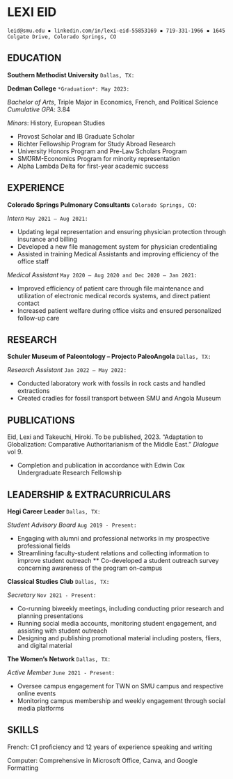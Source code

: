 # LEXI EID

`leid@smu.edu ▪ linkedin.com/in/lexi-eid-55853169 ▪ 719-331-1966 ▪ 1645 Colgate Drive, Colorado Springs, CO `

## EDUCATION
**Southern Methodist University**	`Dallas, TX:`

**Dedman College**	`*Graduation*: May 2023:`

*Bachelor of Arts*, Triple Major in Economics, French, and Political Science 	*Cumulative GPA*: 3.84

*Minors*: History, European Studies 
* Provost Scholar and IB Graduate Scholar
* Richter Fellowship Program for Study Abroad Research
* University Honors Program and Pre-Law Scholars Program
* SMƱRM-Economics Program for minority representation 
* Alpha Lambda Delta for first-year academic success 

## EXPERIENCE
**Colorado Springs Pulmonary Consultants** 	`Colorado Springs, CO:`

*Intern* 	`May 2021 – Aug 2021:`
* Updating legal representation and ensuring physician protection through insurance and billing
* Developed a new file management system for physician credentialing
* Assisted in training Medical Assistants and improving efficiency of the office staff

*Medical Assistant*	`May 2020 – Aug 2020 and Dec 2020 – Jan 2021:`
* Improved efficiency of patient care through file maintenance and utilization of electronic medical records systems, and direct patient contact 
* Increased patient welfare during office visits and ensured personalized follow-up care

## RESEARCH
**Schuler Museum of Paleontology – Projecto PaleoAngola**	`Dallas, TX:`

*Research Assistant* 	`Jan 2022 – May 2022:`
* Conducted laboratory work with fossils in rock casts and handled extractions 
* Created cradles for fossil transport between SMU and Angola Museum 

## PUBLICATIONS

Eid, Lexi and Takeuchi, Hiroki. To be published, 2023. “Adaptation to Globalization: Comparative Authoritarianism of the Middle East.” *Dialogue* vol 9.  
* Completion and publication in accordance with Edwin Cox Undergraduate Research Fellowship 

## LEADERSHIP & EXTRACURRICULARS
**Hegi Career Leader**	`Dallas, TX:`

*Student Advisory Board* 	`Aug 2019 - Present:`
* Engaging with alumni and professional networks in my prospective professional fields 
* Streamlining faculty-student relations and collecting information to improve student outreach
** Co-developed a student outreach survey concerning awareness of the program on-campus 

**Classical Studies Club**	`Dallas, TX:`

*Secretary*	`Nov 2021 - Present:`
* Co-running biweekly meetings, including conducting prior research and planning presentations
* Running social media accounts, monitoring student engagement, and assisting with student outreach
* Designing and publishing promotional material including posters, fliers, and digital material

**The Women’s Network**	`Dallas, TX:`

*Active Member* `June 2021 - Present:`
* Oversee campus engagement for TWN on SMU campus and respective online events
* Monitoring campus membership and weekly engagement through social media platforms

## SKILLS
French: C1 proficiency and 12 years of experience speaking and writing

Computer: Comprehensive in Microsoft Office, Canva, and Google Formatting

